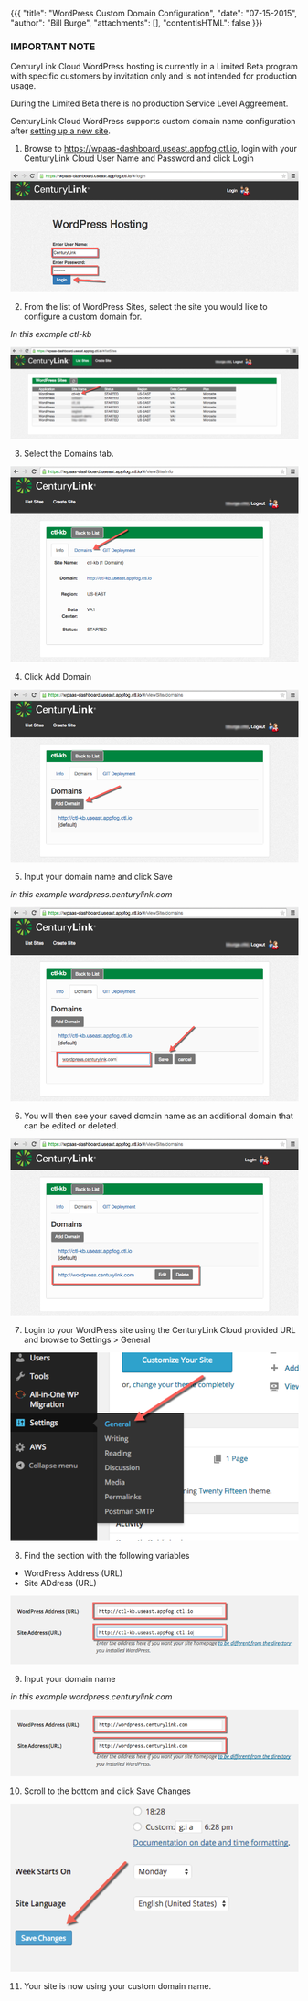 {{{
  "title": "WordPress Custom Domain Configuration",
  "date": "07-15-2015",
  "author": "Bill Burge",
  "attachments": [],
  "contentIsHTML": false
}}}

### IMPORTANT NOTE

CenturyLink Cloud WordPress hosting is currently in a Limited Beta program with specific customers by invitation only and is not intended for production usage.

During the Limited Beta there is no production Service Level Aggreement.

CenturyLink Cloud WordPress supports custom domain name configuration after [setting up a new site](getting-started-with-managed-wordpress.md "Getting Started with Managed WordPress").

1. Browse to https://wpaas-dashboard.useast.appfog.ctl.io, login with your CenturyLink Cloud User Name and Password and click Login

  ![](../images/wp_custom_domain_configuration/wp_custom_domain_configuration_1.png "wp_custom_domain_configuration_1.png")

2. From the list of WordPress Sites, select the site you would like to configure a custom domain for.

  _In this example ctl-kb_

  ![](../images/wp_custom_domain_configuration/wp_custom_domain_configuration_2.png "wp_custom_domain_configuration_2.png")

3. Select the Domains tab.

  ![](../images/wp_custom_domain_configuration/wp_custom_domain_configuration_3.png "wp_custom_domain_configuration_3.png")

4. Click Add Domain

  ![](../images/wp_custom_domain_configuration/wp_custom_domain_configuration_4.png "wp_custom_domain_configuration_4.png")

5. Input your domain name and click Save

  _in this example wordpress.centurylink.com_
  
  ![](../images/wp_custom_domain_configuration/wp_custom_domain_configuration_5.png "wp_custom_domain_configuration_5.png")

6. You will then see your saved domain name as an additional domain that can be edited or deleted.

  ![](../images/wp_custom_domain_configuration/wp_custom_domain_configuration_7.png "wp_custom_domain_configuration_7.png")

7. Login to your WordPress site using the CenturyLink Cloud provided URL and browse to Settings > General

  ![](../images/wp_custom_domain_configuration/wp_custom_domain_configuration_8.png "wp_custom_domain_configuration_8.png")

8. Find the section with the following variables
  * WordPress Address (URL)
  * Site ADdress (URL)

  ![](../images/wp_custom_domain_configuration/wp_custom_domain_configuration_9.png "wp_custom_domain_configuration_9.png")

9. Input your domain name 

  _in this example wordpress.centurylink.com_
  
  ![](../images/wp_custom_domain_configuration/wp_custom_domain_configuration_10.png "wp_custom_domain_configuration_10.png")

10. Scroll to the bottom and click Save Changes

  ![](../images/wp_custom_domain_configuration/wp_custom_domain_configuration_11.png "wp_custom_domain_configuration_11.png")
  
11. Your site is now using your custom domain name.